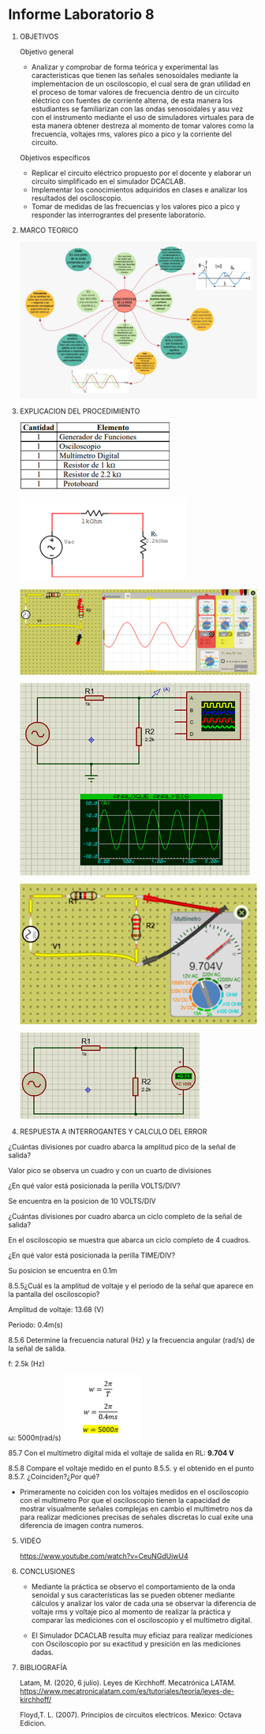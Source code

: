 # Informe Laboratorio 8
1. OBJETIVOS 

   Objetivo general
   * Analizar y comprobar de forma teórica y experimental las caracteristicas que tienen las señales senosoidales mediante la implementacion de un osciloscopio, el cual sera de gran utilidad en el proceso de tomar valores de frecuencia dentro de un circuito eléctrico con fuentes de corriente alterna, de esta manera los estudiantes se familiarizan con las ondas senosoidales y asu vez con el instrumento mediante el uso de simuladores virtuales para de esta manera obtener destreza al momento de tomar valores como la frecuencia, voltajes rms, valores pico a pico y la corriente del circuito.


   Objetivos específicos
   
   * Replicar el circuito eléctrico propuesto por el docente y elaborar un circuito simplificado en el simulador DCACLAB.
   * Implementar los conocimientos adquiridos en clases e analizar los resultados del osciloscopio.
   * Tomar de medidas de las frecuencias y los valores pico a pico y responder las interrograntes del presente laboratorio.

   
2. MARCO TEORICO

   ![](https://github.com/jlcastro5/Laboratorio-8/blob/1d680b6deaaf4716b069324218879a749a144a2f/labo8.jpeg)
  
3. EXPLICACION DEL PROCEDIMIENTO
   
   ![](https://github.com/jlcastro5/Laboratorio-8/blob/2a7f2e6fff715b3b452438a1d283f60adaf17b71/Elementos.PNG)
   
   ![](https://github.com/jlcastro5/Laboratorio-8/blob/2a7f2e6fff715b3b452438a1d283f60adaf17b71/Circuito%20Esquematico.PNG)
   
   ![](https://github.com/jlcastro5/Laboratorio-8/blob/2a7f2e6fff715b3b452438a1d283f60adaf17b71/Osciloscopio.PNG)
   
   ![](https://github.com/jlcastro5/Laboratorio-8/blob/2a7f2e6fff715b3b452438a1d283f60adaf17b71/Proteus.PNG)
   
   ![](https://github.com/jlcastro5/Laboratorio-8/blob/2a7f2e6fff715b3b452438a1d283f60adaf17b71/Multimetro.PNG)
   
   ![](https://github.com/jlcastro5/Laboratorio-8/blob/2a7f2e6fff715b3b452438a1d283f60adaf17b71/ProteusMultimetro.PNG)
  
 
4. RESPUESTA A INTERROGANTES Y CALCULO DEL ERROR

  ¿Cuántas divisiones por cuadro abarca la amplitud pico de la señal de salida? 
  
  Valor pico se observa un cuadro y con un cuarto de divisiones 

  ¿En qué valor está posicionada la perilla VOLTS/DIV? 
  
  Se encuentra en la posicion de 10 VOLTS/DIV 
  
  ¿Cuántas divisiones por cuadro abarca un ciclo completo de la señal de salida? 
  
  En el osciloscopio se muestra que abarca un ciclo completo de 4 cuadros.

  ¿En qué valor está posicionada la perilla TIME/DIV?
  
  Su posicion se encuentra en 0.1m
  
  8.5.5¿Cuál es la amplitud de voltaje y el periodo de la señal que aparece en la pantalla 
  del osciloscopio?
  
  Amplitud de voltaje: 13.68  (V)
  
  Periodo: 0.4m(s)

  8.5.6 Determine la frecuencia natural (Hz) y la frecuencia angular (rad/s) de la señal de 
  salida.
  
  f: 2.5k (Hz) 
  
  ω: 5000π(rad/s) 
  ![](https://github.com/jlcastro5/Laboratorio-8/blob/1d680b6deaaf4716b069324218879a749a144a2f/angular.PNG)
  
  85.7 Con el multímetro digital mida el voltaje de salida en RL: **9.704 V**
  
  8.5.8 Compare el voltaje medido en el punto 8.5.5. y el obtenido en el punto 8.5.7. 
  ¿Coinciden?¿Por qué? 
  
  * Primeramente no coiciden con los voltajes medidos en el osciloscopio con el multimetro
  Por que el osciloscopio tienen la capacidad de mostrar visualmente señales complejas en 
  cambio el multimetro nos da para realizar mediciones precisas de señales discretas lo cual
  exite una diferencia de imagen contra numeros.
  

5. VIDEO

   https://www.youtube.com/watch?v=CeuNGdUiwU4

6. CONCLUSIONES

     * Mediante la práctica se observo el comportamiento de la onda senoidal y sus características las se pueden obtener mediante cálculos
      y analizar los valor de cada una se observar la diferencia de voltaje rms y voltaje pico al momento de realizar la práctica y comparar 
      las mediciones con el osciloscopio y el multímetro digital.

     * El Simulador DCACLAB resulta muy eficiaz para realizar mediciones con Osciloscopio por su exactitud y presición en las mediciones dadas.

7. BIBLIOGRAFÍA 

   Latam, M. (2020, 6 julio). Leyes de Kirchhoff. Mecatrónica LATAM. https://www.mecatronicalatam.com/es/tutoriales/teoria/leyes-de-kirchhoff/
 
   Floyd,T. L. (2007). Principios de circuitos electricos. Mexico: Octava Edicion.
